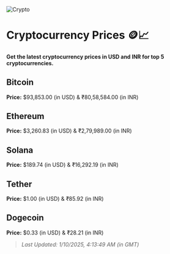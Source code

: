 
![Crypto](https://www.techguide.com.au/wp-content/uploads/2020/11/crypto3.jpeg)

# Cryptocurrency Prices 🪙📈

#### Get the latest cryptocurrency prices in USD and INR for top 5 cryptocurrencies.

## Bitcoin

**Price:** $93,853.00 (in USD) & ₹80,58,584.00 (in INR)

## Ethereum

**Price:** $3,260.83 (in USD) & ₹2,79,989.00 (in INR)

## Solana

**Price:** $189.74 (in USD) & ₹16,292.19 (in INR)

## Tether

**Price:** $1.00 (in USD) & ₹85.92 (in INR)

## Dogecoin

**Price:** $0.33 (in USD) & ₹28.21 (in INR)

> _Last Updated: 1/10/2025, 4:13:49 AM (in GMT)_
